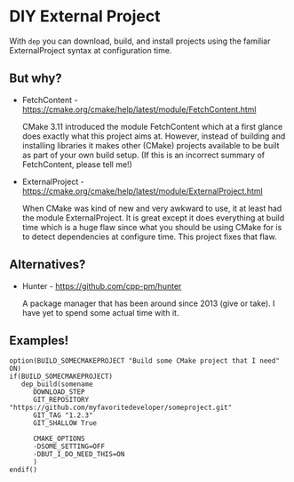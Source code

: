 # DIY External Project

With `dep` you can download, build, and install projects using the
familiar ExternalProject syntax at configuration time.

## But why?

* FetchContent - https://cmake.org/cmake/help/latest/module/FetchContent.html

  CMake 3.11 introduced the module FetchContent which at a first
  glance does exactly what this project aims at. However, instead of
  building and installing libraries it makes other (CMake) projects
  available to be built as part of your own build setup. (If this is
  an incorrect summary of FetchContent, please tell me!)

* ExternalProject - https://cmake.org/cmake/help/latest/module/ExternalProject.html

  When CMake was kind of new and very awkward to use, it at least had
  the module ExternalProject. It is great except it does everything at
  build time which is a huge flaw since what you should be using CMake
  for is to detect dependencies at configure time. This project fixes
  that flaw.

## Alternatives?

* Hunter - https://github.com/cpp-pm/hunter

  A package manager that has been around since 2013 (give or take). I
  have yet to spend some actual time with it.

## Examples!

```
option(BUILD_SOMECMAKEPROJECT "Build some CMake project that I need" ON)
if(BUILD_SOMECMAKEPROJECT)
   dep_build(somename
      DOWNLOAD_STEP
      GIT_REPOSITORY "https://github.com/myfavoritedeveloper/someproject.git"
      GIT_TAG "1.2.3"
      GIT_SHALLOW True

      CMAKE_OPTIONS
      -DSOME_SETTING=OFF
      -DBUT_I_DO_NEED_THIS=ON
      )
endif()
```
